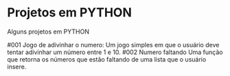 # Projetos em PYTHON
 Alguns projetos em PYTHON

#001 Jogo de adivinhar o numero:
    Um jogo simples em que o usuário deve tentar adivinhar um número entre 1 e 10.
#002 Numero faltando
    Uma função que retorna os números que estão faltando de uma lista que o usuário insere.